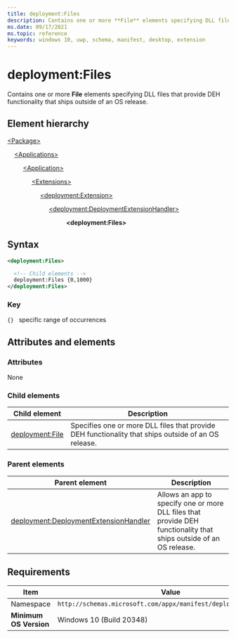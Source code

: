 ```yaml
---
title: deployment:Files
description: Contains one or more **File** elements specifying DLL files that provide DEH functionality that ships outside of an OS release.
ms.date: 09/17/2021
ms.topic: reference
keywords: windows 10, uwp, schema, manifest, desktop, extension 
---
```


# deployment:Files

Contains one or more **File** elements specifying DLL files that provide DEH functionality that ships outside of an OS release.

## Element hierarchy

[\<Package\>](element-package.md)

&nbsp;&nbsp;&nbsp;&nbsp;[\<Applications\>](element-applications.md)

&nbsp;&nbsp;&nbsp;&nbsp; &nbsp;&nbsp;&nbsp;&nbsp;[\<Application\>](element-application.md)

&nbsp;&nbsp;&nbsp;&nbsp; &nbsp;&nbsp;&nbsp;&nbsp; &nbsp;&nbsp;&nbsp;&nbsp;[\<Extensions\>](element-1-extensions.md)

&nbsp;&nbsp;&nbsp;&nbsp; &nbsp;&nbsp;&nbsp;&nbsp; &nbsp;&nbsp;&nbsp;&nbsp; &nbsp;&nbsp;&nbsp;&nbsp;[\<deployment:Extension\>](element-deployment-extension.md)

&nbsp;&nbsp;&nbsp;&nbsp; &nbsp;&nbsp;&nbsp;&nbsp; &nbsp;&nbsp;&nbsp;&nbsp; &nbsp;&nbsp;&nbsp;&nbsp; &nbsp;&nbsp;&nbsp;&nbsp;[\<deployment:DeploymentExtensionHandler\>](element-deployment-deploymentextensionhandler.md)

&nbsp;&nbsp;&nbsp;&nbsp; &nbsp;&nbsp;&nbsp;&nbsp; &nbsp;&nbsp;&nbsp;&nbsp; &nbsp;&nbsp;&nbsp;&nbsp; &nbsp;&nbsp;&nbsp;&nbsp; &nbsp;&nbsp;&nbsp;&nbsp; &nbsp;&nbsp;&nbsp;&nbsp;**\<deployment:Files\>**



## Syntax

```xml
<deployment:Files>

  <!-- Child elements -->
  deployment:Files {0,1000}
</deployment:Files>
```

### Key

`{}`   specific range of occurrences

## Attributes and elements

### Attributes

None

### Child elements

| Child element | Description |
|-|-|
| [deployment:File](element-deployment-file.md) | Specifies one or more DLL files that provide DEH functionality that ships outside of an OS release. |

### Parent elements

| Parent element | Description |
|-|-|
| [deployment:DeploymentExtensionHandler](element-deployment-deploymentextensionhandler.md) | Allows an app to specify one or more DLL files that provide DEH functionality that ships outside of an OS release. |


## Requirements

| Item  | Value  |
|--|--|
| Namespace | `http://schemas.microsoft.com/appx/manifest/deployment/windows10` |
| **Minimum OS Version** | Windows 10 (Build 20348) |
